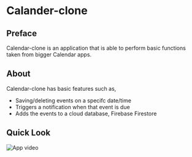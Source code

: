 # Calander-clone

## Preface
Calendar-clone is an application that is able to perform basic functions taken from bigger Calendar apps. <br>


## About

Calendar-clone has basic features such as,
* Saving/deleting events on a specifc date/time
* Triggers a notification when that event is due
* Adds the events to a cloud database, Firebase Firestore

## Quick Look
![App video](https://media.giphy.com/media/v1.Y2lkPTc5MGI3NjExMmRhZDZiNTBhZGY0OTgwNzJlMjY2M2VjN2YwZjM5MTRiYjE0NDVjZSZjdD1n/BwjaiDpPvTMxcoRq7y/giphy.gif)
 
